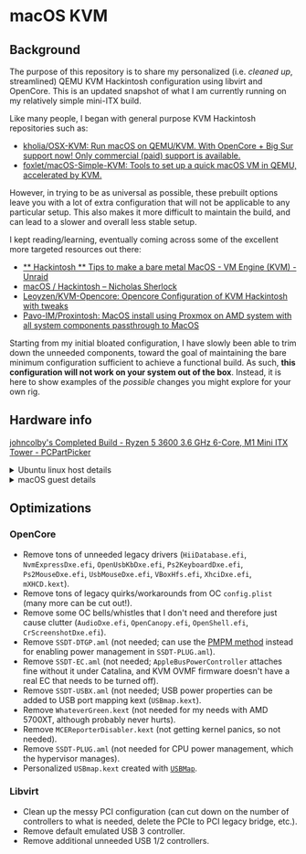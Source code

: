 # macOS KVM

## Background

The purpose of this repository is to share my personalized (i.e. *cleaned up*, streamlined) QEMU KVM Hackintosh configuration using libvirt and OpenCore. This is an updated snapshot of what I am currently running on my relatively simple mini-ITX build.

Like many people, I began with general purpose KVM Hackintosh repositories such as:

- [kholia/OSX-KVM: Run macOS on QEMU/KVM. With OpenCore + Big Sur support now! Only commercial (paid) support is available.](https://github.com/kholia/OSX-KVM)
- [foxlet/macOS-Simple-KVM: Tools to set up a quick macOS VM in QEMU, accelerated by KVM.](https://github.com/foxlet/macOS-Simple-KVM)

However, in trying to be as universal as possible, these prebuilt options leave you with a lot of extra configuration that will not be applicable to any particular setup. This also makes it more difficult to maintain the build, and can lead to a slower and overall less stable setup.

I kept reading/learning, eventually coming across some of the excellent more targeted resources out there:

- [** Hackintosh ** Tips to make a bare metal MacOS - VM Engine (KVM) - Unraid](https://forums.unraid.net/topic/84430-hackintosh-tips-to-make-a-bare-metal-macos/)
- [macOS / Hackintosh – Nicholas Sherlock](https://www.nicksherlock.com/category/macos/)
- [Leoyzen/KVM-Opencore: Opencore Configuration of KVM Hackintosh with tweaks](https://github.com/Leoyzen/KVM-Opencore)
- [Pavo-IM/Proxintosh: MacOS install using Proxmox on AMD system with all system components passthrough to MacOS](https://github.com/Pavo-IM/Proxintosh)

Starting from my initial bloated configuration, I have slowly been able to trim down the unneeded components, toward the goal of maintaining the bare minimum configuration sufficient to achieve a functional build. As such, **this configuration will not work on your system out of the box**. Instead, it is here to show examples of the *possible* changes you might explore for your own rig.

## Hardware info

[johncolby's Completed Build - Ryzen 5 3600 3.6 GHz 6-Core, M1 Mini ITX Tower - PCPartPicker](https://pcpartpicker.com/b/ZGn7YJ)

<details>
  <summary>Ubuntu linux host details</summary>

```
❯ inxi -Faz
System:    Kernel: 5.8.0-18-generic x86_64 bits: 64 compiler: N/A
           parameters: BOOT_IMAGE=/vmlinuz-5.8.0-18-generic root=/dev/mapper/vgubuntu-root ro modprobe.blacklist=amdgpu
           quiet splash amd_iommu=on iommu=pt vt.handoff=7
           Console: tty 2 dm: GDM3 3.36.3 Distro: Ubuntu 20.04.1 LTS (Focal Fossa)
Machine:   Type: Desktop Mobo: Gigabyte model: B550I AORUS PRO AX v: x.x serial: <filter> UEFI: American Megatrends
           v: F10 date: 09/18/2020
CPU:       Topology: 6-Core model: AMD Ryzen 5 3600 bits: 64 type: MT MCP arch: Zen family: 17 (23) model-id: 71 (113)
           stepping: N/A microcode: 8701021 L2 cache: 3072 KiB
           flags: avx avx2 lm nx pae sse sse2 sse3 sse4_1 sse4_2 sse4a ssse3 svm bogomips: 86237
           Speed: 2467 MHz min/max: 2200/3600 MHz boost: enabled Core speeds (MHz): 1: 2762 2: 2478 3: 2195 4: 2195
           5: 1863 6: 2196 7: 2196 8: 2196 9: 2157 10: 2722 11: 1862 12: 2193
           Vulnerabilities: Type: itlb_multihit status: Not affected
           Type: l1tf status: Not affected
           Type: mds status: Not affected
           Type: meltdown status: Not affected
           Type: spec_store_bypass mitigation: Speculative Store Bypass disabled via prctl and seccomp
           Type: spectre_v1 mitigation: usercopy/swapgs barriers and __user pointer sanitization
           Type: spectre_v2 mitigation: Full AMD retpoline, IBPB: conditional, STIBP: conditional, RSB filling
           Type: srbds status: Not affected
           Type: tsx_async_abort status: Not affected
Graphics:  Device-1: Advanced Micro Devices [AMD/ATI] Navi 10 [Radeon RX 5600 OEM/5600 XT / 5700/5700 XT]
           vendor: Sapphire Limited driver: vfio-pci v: 0.2 bus ID: 0a:00.0 chip ID: 1002:731f
           Display: server: X.org 1.20.8 driver: ati,fbdev unloaded: modesetting,radeon,vesa compositor: gnome-shell
           tty: 124x39
           Message: Advanced graphics data unavailable in console. Try -G --display
Audio:     Device-1: Advanced Micro Devices [AMD/ATI] Navi 10 HDMI Audio driver: vfio-pci v: 0.2 bus ID: 0a:00.1
           chip ID: 1002:ab38
           Device-2: Advanced Micro Devices [AMD] Starship/Matisse HD Audio vendor: Gigabyte driver: vfio-pci v: 0.2
           bus ID: 0c:00.4 chip ID: 1022:1487
           Sound Server: ALSA v: k5.8.0-18-generic
Network:   Device-1: Realtek RTL8125 2.5GbE vendor: Gigabyte driver: r8125 v: 9.003.05-NAPI port: f000 bus ID: 06:00.0
           chip ID: 10ec:8125
           IF: eno1 state: up speed: 1000 Mbps duplex: full mac: <filter>
           Device-2: Intel Wi-Fi 6 AX200 driver: iwlwifi v: kernel port: f000 bus ID: 07:00.0 chip ID: 8086:2723
           IF: wlp7s0 state: down mac: <filter>
           IF-ID-1: br0 state: up speed: 1000 Mbps duplex: unknown mac: <filter>
           IF-ID-2: virbr0 state: down mac: <filter>
           IF-ID-3: virbr0-nic state: down mac: <filter>
           IF-ID-4: vnet0 state: unknown speed: 10 Mbps duplex: full mac: <filter>
Drives:    Local Storage: total: 931.51 GiB used: 649.87 GiB (69.8%)
           SMART Message: Required tool smartctl not installed. Check --recommends
           ID-1: /dev/nvme0n1 vendor: Samsung model: SSD 970 EVO Plus 1TB size: 931.51 GiB block size: physical: 512 B
           logical: 512 B speed: 31.6 Gb/s lanes: 4 serial: <filter> rev: 2B2QEXM7 scheme: GPT
Partition: ID-1: / raw size: 929.32 GiB size: 913.74 GiB (98.32%) used: 649.43 GiB (71.1%) fs: ext4 dev: /dev/dm-1
           ID-2: /boot raw size: 732.0 MiB size: 704.5 MiB (96.24%) used: 409.6 MiB (58.1%) fs: ext4 dev: /dev/nvme0n1p2
           ID-3: swap-1 size: 976.0 MiB used: 30.8 MiB (3.2%) fs: swap swappiness: 60 (default)
           cache pressure: 100 (default) dev: /dev/dm-2
Sensors:   System Temperatures: cpu: 45.4 C mobo: N/A
           Fan Speeds (RPM): N/A
Info:      Processes: 355 Uptime: 2h 42m Memory: 31.31 GiB used: 25.84 GiB (82.5%) Init: systemd v: 245 runlevel: 5
           target: graphical.target Compilers: gcc: 9.3.0 alt: 9 Shell: zsh v: 5.8 running in: tty 2 (SSH) inxi: 3.0.38
```
</details>

<details>
  <summary>macOS guest details</summary>

![Screen Shot 2021-04-05 at 8 24 09 PM](https://user-images.githubusercontent.com/473295/113655207-3c680e80-964e-11eb-9629-4ebd3df97f1a.png)
![Screen Shot 2021-04-05 at 8 24 34 PM](https://user-images.githubusercontent.com/473295/113655264-56a1ec80-964e-11eb-8350-791e9b84d1c8.png)
![Screen Shot 2021-04-05 at 8 27 41 PM](https://user-images.githubusercontent.com/473295/113655293-615c8180-964e-11eb-989d-7a631861a613.png)
</details>

## Optimizations 

### OpenCore

- Remove tons of unneeded legacy drivers (`HiiDatabase.efi`, `NvmExpressDxe.efi`, `OpenUsbKbDxe.efi`, `Ps2KeyboardDxe.efi`, `Ps2MouseDxe.efi`, `UsbMouseDxe.efi`, `VBoxHfs.efi`, `XhciDxe.efi`, `mXHCD.kext`).
- Remove tons of legacy quirks/workarounds from OC `config.plist` (many more can be cut out!).
- Remove some OC bells/whistles that I don't need and therefore just cause clutter (`AudioDxe.efi`, `OpenCanopy.efi`, `OpenShell.efi`, `CrScreenshotDxe.efi`).
- Remove `SSDT-DTGP.aml` (not needed; can use the [PMPM method](https://dortania.github.io/Getting-Started-With-ACPI/Universal/plug-methods/manual.html) instead for enabling power management in `SSDT-PLUG.aml`).
- Remove `SSDT-EC.aml` (not needed; `AppleBusPowerController` attaches fine without it under Catalina, and KVM OVMF firmware doesn't have a real EC that needs to be turned off).
- Remove `SSDT-USBX.aml` (not needed; USB power properties can be added to USB port mapping kext (`USBmap.kext`).
- Remove `WhateverGreen.kext` (not needed for my needs with AMD 5700XT, although probably never hurts).
- Remove `MCEReporterDisabler.kext` (not getting kernel panics, so not needed).
- Remove `SSDT-PLUG.aml` (not needed for CPU power management, which the hypervisor manages).
- Personalized `USBmap.kext` created with [`USBMap`](https://github.com/corpnewt/USBMap).

### Libvirt

- Clean up the messy PCI configuration (can cut down on the number of controllers to what is needed, delete the PCIe to PCI legacy bridge, etc.).
- Remove default emulated USB 3 controller.
- Remove additional unneeded USB 1/2 controllers.